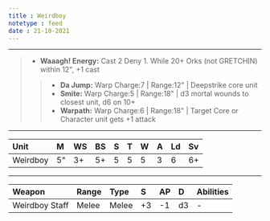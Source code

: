 ```yaml
---
title : Weirdboy
notetype : feed
date : 21-10-2021
---
```


---

> - **Waaagh! Energy:** Cast 2 Deny 1. While 20+ Orks (not GRETCHIN) within 12", +1 cast
>> - **Da Jump:** Warp Charge:7 | Range:12" | Deepstrike core unit
>> - **Smite:** Warp Charge:5 | Range:18" | d3 mortal wounds to closest unit, d6 on 10+
> >- **Warpath:** Warp Charge:6 | Range:18" | Target Core or Character unit gets +1 attack

---

| Unit     | M   | WS  | BS  | S   | T   | W   | A   | Ld  | Sv  |
|:-------- |:--- |:--- |:--- |:--- |:--- |:--- |:--- |:--- |:--- |
| Weirdboy | 5"  | 3+  | 5+  | 5   | 5   | 5   | 3   | 6   | 6+  |

---

| Weapon            | Range | Type       | S   | AP  | D   | Abilities |
|:----------------- |:----- |:---------- |:--- |:--- |:--- |:---       |
| Weirdboy Staff    | Melee | Melee      | +3  | -1  | d3  | -         |